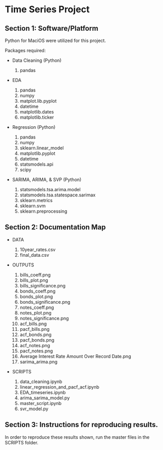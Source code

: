 # Time Series Project

## Section 1: Software/Platform
Python for MaciOS were utilized for this project. 

Packages required: 
- Data Cleaning (Python)
   1. pandas

- EDA
   1. pandas
   2. numpy
   3. matplot.lib.pyplot
   4. datetime
   5. matplotlib.dates
   6. matplotlib.ticker

- Regression (Python)
   1. pandas
   2. numpy
   3. sklearn.linear_model
   4. matplotlib.pyplot
   5. datetime
   6. statsmodels.api
   7. scipy
      
- SARIMA, ARIMA, & SVP (Python)
   1. statsmodels.tsa.arima.model
   2. statsmodels.tsa.statespace.sarimax
   3. sklearn.metrics
   4. sklearn.svm
   5. sklearn.preprocessing

## Section 2: Documentation Map
- DATA
   1. 10year_rates.csv
   2. final_data.csv

- OUTPUTS
   1. bills_coeff.png
   2. bills_plot.png
   3. bills_significance.png
   4. bonds_coeff.png
   5. bonds_plot.png
   6. bonds_significance.png
   7. notes_coeff.png
   8. notes_plot.png
   9. notes_significance.png
   10. acf_bills.png
   11. pacf_bills.png
   12. acf_bonds.png
   13. pacf_bonds.png
   14. acf_notes.png
   15. pacf_notes.png
   16. Average Interest Rate Amount Over Record Date.png
   17. sarima_arima.png
   
- SCRIPTS
   1. data_cleaning.ipynb
   2. linear_regression_and_pacf_acf.ipynb
   3. EDA_timeseries.ipynb
   4. arima_sarima_model.py
   5. master_script.ipynb
   6. svr_model.py
  
## Section 3: Instructions for reproducing results. 
In order to reproduce these results shown, run the master files in the SCRIPTS folder. 
